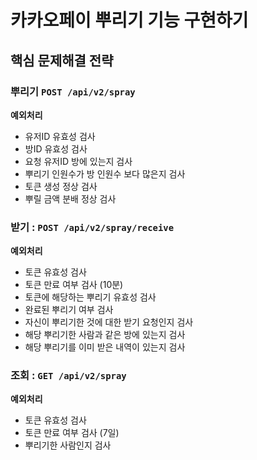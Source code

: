 # 카카오페이 뿌리기 기능 구현하기



## 핵심 문제해결 전략



### 뿌리기  `POST /api/v2/spray`

**예외처리**

- 유저ID 유효성 검사
- 방ID 유효성 검사
- 요청 유저ID 방에 있는지 검사
- 뿌리기 인원수가 방 인원수 보다 많은지 검사
- 토큰 생성 정상 검사
- 뿌릴 금액 분배 정상 검사



### 받기 : `POST /api/v2/spray/receive` 



**예외처리**

- 토큰 유효성 검사
- 토큰 만료 여부 검사 (10분)
- 토큰에 해당하는 뿌리기 유효성 검사
- 완료된 뿌리기 여부 검사
- 자신이 뿌리기한 것에 대한 받기 요청인지 검사
- 해당 뿌리기한 사람과 같은 방에 있는지 검사
- 해당 뿌리기를 이미 받은 내역이 있는지 검사



### 조회 : `GET /api/v2/spray` 

**예외처리**

- 토큰 유효성 검사
- 토큰 만료 여부 검사 (7일)
- 뿌리기한 사람인지 검사

